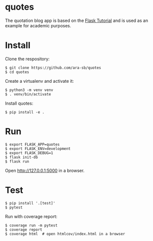 quotes
======

The quotation blog app is based on the [Flask Tutorial](https://github.com/pallets/flask/tree/1.1.2/examples/tutorial) and is used as an example for academic purposes.


Install
======

Clone the respository:

    $ git clone https://github.com/ara-sb/quotes
    $ cd quotes

Create a virtualenv and activate it:

    $ python3 -m venv venv
    $ . venv/bin/activate

Install quotes:

    $ pip install -e .

Run
======


    $ export FLASK_APP=quotes
    $ export FLASK_ENV=development
    $ export FLASK_DEBUG=1
    $ flask init-db
    $ flask run

Open http://127.0.0.1:5000 in a browser.


Test
======

    $ pip install '.[test]'
    $ pytest

Run with coverage report:

    $ coverage run -m pytest
    $ coverage report
    $ coverage html  # open htmlcov/index.html in a browser
